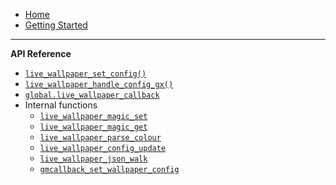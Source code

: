 - [Home](README.md)
- [Getting Started](getting-started.md)

---

**API Reference**
- [`live_wallpaper_set_config()`](live_wallpaper_set_config.md)
- [`live_wallpaper_handle_config_gx()`](live_wallpaper_handle_config_gx.md)
- [`global.live_wallpaper_callback`](global_live_wallpaper_callback)
- Internal functions
  - [`live_wallpaper_magic_set`](live_wallpaper_magic_set.md)
  - [`live_wallpaper_magic_get`](live_wallpaper_magic_get.md)
  - [`live_wallpaper_parse_colour`](live_wallpaper_parse_colour.md)
  - [`live_wallpaper_config_update`](live_wallpaper_config_update.md)
  - [`live_wallpaper_json_walk`](live_wallpaper_json_walk.md)
  - [`gmcallback_set_wallpaper_config`](gmcallback_set_wallpaper_config.md)